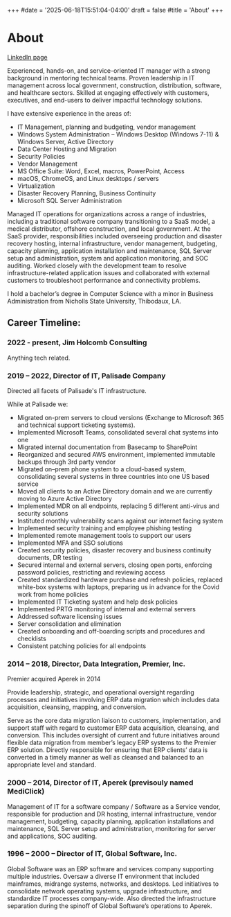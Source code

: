 +++
#date = '2025-06-18T15:51:04-04:00'
draft = false
#title = 'About'
+++
# About
[LinkedIn page](https://www.linkedin.com/in/jimholcomb/)

Experienced, hands-on, and service-oriented IT manager with a strong background in mentoring technical teams. Proven leadership in IT management across local government, construction, distribution, software, and healthcare sectors. Skilled at engaging effectively with customers, executives, and end-users to deliver impactful technology solutions.

I have extensive experience in the areas of:

- IT Management, planning and budgeting, vendor management
- Windows System Administration – Windows Desktop (Windows 7-11) & Windows Server, Active Directory
- Data Center Hosting and Migration
- Security Policies
- Vendor Management
- MS Office Suite: Word, Excel, macros, PowerPoint, Access
- macOS, ChromeOS, and Linux desktops / servers
- Virtualization
- Disaster Recovery Planning, Business Continuity
- Microsoft SQL Server Administration

Managed IT operations for organizations across a range of industries, including a traditional software company transitioning to a SaaS model, a medical distributor, offshore construction, and local government. At the SaaS provider, responsibilities included overseeing production and disaster recovery hosting, internal infrastructure, vendor management, budgeting, capacity planning, application installation and maintenance, SQL Server setup and administration, system and application monitoring, and SOC auditing. Worked closely with the development team to resolve infrastructure-related application issues and collaborated with external customers to troubleshoot performance and connectivity problems.

I hold a bachelor’s degree in Computer Science with a minor in Business Administration from Nicholls State University, Thibodaux, LA.

## Career Timeline:

### 2022 - present, Jim Holcomb Consulting

Anything tech related.

### 2019 – 2022, Director of IT, Palisade Company
Directed all facets of Palisade's IT infrastructure.

While at Palisade we:
* Migrated on-prem servers to cloud versions (Exchange to Microsoft 365 and technical support ticketing systems). 
* Implemented Microsoft Teams, consolidated several chat systems into one
* Migrated internal documentation from Basecamp to SharePoint
* Reorganized and secured AWS environment, implemented immutable backups through 3rd party vendor
* Migrated on–prem phone system to a cloud-based system, consolidating several systems in three countries into one US based service
* Moved all clients to an Active Directory domain and we are currently moving to Azure Active Directory
* Implemented MDR on all endpoints, replacing 5 different anti-virus and security solutions
* Instituted monthly vulnerability scans against our internet facing system
* Implemented security training and employee phishing testing
* Implemented remote management tools to support our users
* Implemented MFA and SSO solutions
* Created security policies, disaster recovery and business continuity documents, DR testing
* Secured internal and external servers, closing open ports, enforcing password policies, restricting and reviewing access
* Created standardized hardware purchase and refresh policies, replaced white-box systems with laptops, preparing us in advance for the Covid work from home policies
* Implemented IT Ticketing system and help desk policies
* Implemented PRTG monitoring of internal and external servers 
* Addressed software licensing issues
* Server consolidation and elimination
* Created onboarding and off-boarding scripts and procedures and checklists 
* Consistent patching policies for all endpoints



### 2014 – 2018, Director, Data Integration, Premier, Inc.
Premier acquired Aperek in 2014

Provide leadership, strategic, and operational oversight regarding processes and initiatives involving ERP data migration which includes data acquisition, cleansing, mapping, and conversion.

Serve as the core data migration liaison to customers, implementation, and support staff with regard to customer ERP data acquisition, cleansing, and conversion. This includes oversight of current and future initiatives around flexible data migration from member’s legacy ERP systems to the Premier ERP solution. Directly responsible for ensuring that ERP clients’ data is converted in a timely manner as well as cleansed and balanced to an appropriate level and standard.



### 2000 – 2014, Director of IT, Aperek (previsouly named MediClick)
Management of IT for a software company / Software as a Service vendor, responsible for production and DR hosting, internal infrastructure, vendor management, budgeting, capacity planning, application installations and maintenance, SQL Server setup and administration, monitoring for server and applications, SOC auditing.



### 1996 – 2000 – Director of IT, Global Software, Inc.
Global Software was an ERP software and services company supporting multiple industries. Oversaw a diverse IT environment that included mainframes, midrange systems, networks, and desktops. Led initiatives to consolidate network operating systems, upgrade infrastructure, and standardize IT processes company-wide. Also directed the infrastructure separation during the spinoff of Global Software’s operations to Aperek.

